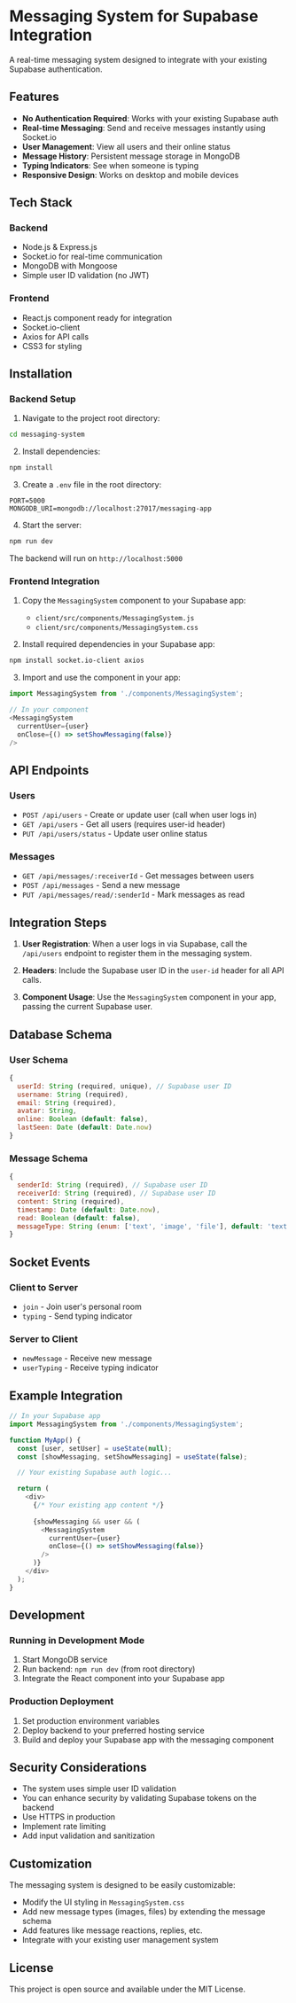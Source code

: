# Messaging System for Supabase Integration

A real-time messaging system designed to integrate with your existing Supabase authentication.

## Features

- **No Authentication Required**: Works with your existing Supabase auth
- **Real-time Messaging**: Send and receive messages instantly using Socket.io
- **User Management**: View all users and their online status
- **Message History**: Persistent message storage in MongoDB
- **Typing Indicators**: See when someone is typing
- **Responsive Design**: Works on desktop and mobile devices

## Tech Stack

### Backend
- Node.js & Express.js
- Socket.io for real-time communication
- MongoDB with Mongoose
- Simple user ID validation (no JWT)

### Frontend
- React.js component ready for integration
- Socket.io-client
- Axios for API calls
- CSS3 for styling

## Installation

### Backend Setup

1. Navigate to the project root directory:
```bash
cd messaging-system
```

2. Install dependencies:
```bash
npm install
```

3. Create a `.env` file in the root directory:
```
PORT=5000
MONGODB_URI=mongodb://localhost:27017/messaging-app
```

4. Start the server:
```bash
npm run dev
```

The backend will run on `http://localhost:5000`

### Frontend Integration

1. Copy the `MessagingSystem` component to your Supabase app:
   - `client/src/components/MessagingSystem.js`
   - `client/src/components/MessagingSystem.css`

2. Install required dependencies in your Supabase app:
```bash
npm install socket.io-client axios
```

3. Import and use the component in your app:
```javascript
import MessagingSystem from './components/MessagingSystem';

// In your component
<MessagingSystem 
  currentUser={user} 
  onClose={() => setShowMessaging(false)} 
/>
```

## API Endpoints

### Users
- `POST /api/users` - Create or update user (call when user logs in)
- `GET /api/users` - Get all users (requires user-id header)
- `PUT /api/users/status` - Update user online status

### Messages
- `GET /api/messages/:receiverId` - Get messages between users
- `POST /api/messages` - Send a new message
- `PUT /api/messages/read/:senderId` - Mark messages as read

## Integration Steps

1. **User Registration**: When a user logs in via Supabase, call the `/api/users` endpoint to register them in the messaging system.

2. **Headers**: Include the Supabase user ID in the `user-id` header for all API calls.

3. **Component Usage**: Use the `MessagingSystem` component in your app, passing the current Supabase user.

## Database Schema

### User Schema
```javascript
{
  userId: String (required, unique), // Supabase user ID
  username: String (required),
  email: String (required),
  avatar: String,
  online: Boolean (default: false),
  lastSeen: Date (default: Date.now)
}
```

### Message Schema
```javascript
{
  senderId: String (required), // Supabase user ID
  receiverId: String (required), // Supabase user ID
  content: String (required),
  timestamp: Date (default: Date.now),
  read: Boolean (default: false),
  messageType: String (enum: ['text', 'image', 'file'], default: 'text')
}
```

## Socket Events

### Client to Server
- `join` - Join user's personal room
- `typing` - Send typing indicator

### Server to Client
- `newMessage` - Receive new message
- `userTyping` - Receive typing indicator

## Example Integration

```javascript
// In your Supabase app
import MessagingSystem from './components/MessagingSystem';

function MyApp() {
  const [user, setUser] = useState(null);
  const [showMessaging, setShowMessaging] = useState(false);

  // Your existing Supabase auth logic...

  return (
    <div>
      {/* Your existing app content */}
      
      {showMessaging && user && (
        <MessagingSystem 
          currentUser={user} 
          onClose={() => setShowMessaging(false)} 
        />
      )}
    </div>
  );
}
```

## Development

### Running in Development Mode

1. Start MongoDB service
2. Run backend: `npm run dev` (from root directory)
3. Integrate the React component into your Supabase app

### Production Deployment

1. Set production environment variables
2. Deploy backend to your preferred hosting service
3. Build and deploy your Supabase app with the messaging component

## Security Considerations

- The system uses simple user ID validation
- You can enhance security by validating Supabase tokens on the backend
- Use HTTPS in production
- Implement rate limiting
- Add input validation and sanitization

## Customization

The messaging system is designed to be easily customizable:

- Modify the UI styling in `MessagingSystem.css`
- Add new message types (images, files) by extending the message schema
- Add features like message reactions, replies, etc.
- Integrate with your existing user management system

## License

This project is open source and available under the MIT License.
